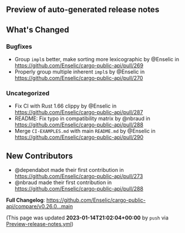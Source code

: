 ## Preview of auto-generated release notes
<!-- Release notes generated using configuration in .github/release.yml at main -->

## What's Changed
### Bugfixes
* Group `impl`s better, make sorting more lexicographic by @Enselic in https://github.com/Enselic/cargo-public-api/pull/269
* Properly group multiple inherent `impl`s by @Enselic in https://github.com/Enselic/cargo-public-api/pull/270
### Uncategorized
* Fix CI with Rust 1.66 clippy by @Enselic in https://github.com/Enselic/cargo-public-api/pull/287
* README: Fix typo in compatibility matrix by @nbraud in https://github.com/Enselic/cargo-public-api/pull/288
* Merge `CI-EXAMPLES.md` with main `README.md` by @Enselic in https://github.com/Enselic/cargo-public-api/pull/290

## New Contributors
* @dependabot made their first contribution in https://github.com/Enselic/cargo-public-api/pull/273
* @nbraud made their first contribution in https://github.com/Enselic/cargo-public-api/pull/288

**Full Changelog**: https://github.com/Enselic/cargo-public-api/compare/v0.26.0...main


(This page was updated **2023-01-14T21:02:04+00:00** by `push` via [Preview-release-notes.yml](https://github.com/Enselic/cargo-public-api/actions/runs/3920270722))

